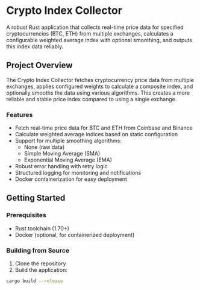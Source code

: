 # Crypto Index Collector

A robust Rust application that collects real-time price data for specified cryptocurrencies (BTC, ETH) from multiple exchanges, calculates a configurable weighted average index with optional smoothing, and outputs this index data reliably.

## Project Overview

The Crypto Index Collector fetches cryptocurrency price data from multiple exchanges, applies configured weights to calculate a composite index, and optionally smooths the data using various algorithms. This creates a more reliable and stable price index compared to using a single exchange.

### Features

- Fetch real-time price data for BTC and ETH from Coinbase and Binance
- Calculate weighted average indices based on static configuration
- Support for multiple smoothing algorithms:
  - None (raw data)
  - Simple Moving Average (SMA)
  - Exponential Moving Average (EMA)
- Robust error handling with retry logic
- Structured logging for monitoring and notifications
- Docker containerization for easy deployment

## Getting Started

### Prerequisites

- Rust toolchain (1.70+)
- Docker (optional, for containerized deployment)

### Building from Source

1. Clone the repository
2. Build the application:

```bash
cargo build --release